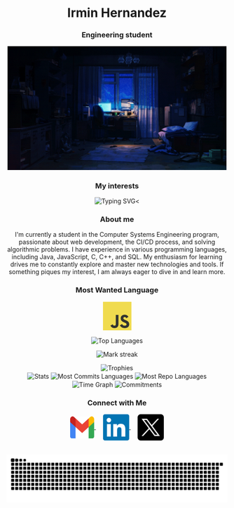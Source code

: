 <h1 align="center">Irmin Hernandez</h1>
<h3 align="center">Engineering student</h3>
<p align="center">
  <img alt="Coding GIF" width="500" height="auto" src="assets/image.gif"/>
</p>

<h3 align="center">My interests</h3>
<div align="center">
<img src="https://readme-typing-svg.herokuapp.com?font=Fira+Code&weight=600&size=32&pause=1000&color=7042F7&center=true&vCenter=true&width=435&lines=Web+development;DevOps;Algorithms" alt="Typing SVG" /><
</div>


<h3 align="center">About me</h3>
<p align="center">I'm currently a student in the Computer Systems Engineering program, passionate about web development, the CI/CD process, and solving algorithmic problems. I have experience in various programming languages, including Java, JavaScript, C, C++, and SQL. My enthusiasm for learning drives me to constantly explore and master new technologies and tools. If something piques my interest, I am always eager to dive in and learn more.</p>

<h3 align="center">Most Wanted Language</h3>
<p align="center">
    <img align="center" src="assets/js.png" alt="Javascript" height="65" width="65" />
</p>

<p align="center">
  <img align="center" src="https://github-readme-stats.vercel.app/api/top-langs?username=irmindev&hide_border=true&no-bg=true&no-frame=true&layout=compact&theme=transparent&hide=html,css,jupyter%20notebook,pug,jinja" alt="Top Languages"/>
</p>

<p align="center">
  <img alt="Mark streak" src="https://github-readme-streak-stats.herokuapp.com/?user=irmindev&hide_border=true&theme=transparent" /> 
</p>

<div align="center">
  <img src="https://github-profile-trophy.vercel.app/?username=irmindev&no-bg=true&no-frame=true&row=2&column=3" alt="Trophies">
</div>

<div align="center">
  <img align="center" src="http://github-profile-summary-cards.vercel.app/api/cards/stats?username=irmindev&theme=transparent" height="180em" alt="Stats"/>
  <img align="center" src="http://github-profile-summary-cards.vercel.app/api/cards/most-commit-language?username=irmindev&theme=transparent&exclude=html,CSS,Jupyter%20Notebook" height="180em" alt="Most Commits Languages"/>
  <img align="center" src="http://github-profile-summary-cards.vercel.app/api/cards/repos-per-language?username=irmindev&theme=transparent&exclude=html,CSS,Jupyter%20Notebook" height="180em" alt="Most Repo Languages"/>
  <img align="center" src="http://github-profile-summary-cards.vercel.app/api/cards/productive-time?username=irmindev&theme=transparent&utcOffset=5.30" height="180em" alt="Time Graph"/>
  <img align="center" src="http://github-profile-summary-cards.vercel.app/api/cards/profile-details?username=irmindev&theme=transparent" height="180em" alt="Commitments"/>
</div>

<h3 align="center">Connect with Me</h3>
<p align="center">
  <a href="mailto:hernandezjimenezirmin@gmail.com" target="_blank">
    <img align="center" src="assets/gmail.png" alt="mail" height="50" width="55" />
  </a>
  &nbsp;&nbsp;&nbsp;
  <a href="https://linkedin.com/in/samarjit-sahoo/" target="_blank">
    <img align="center" src="assets/linkedin.png" alt="linkedin" height="60" width="60" />
  </a>
  &nbsp;&nbsp;&nbsp;
  <a href="https://x.com/IrminDev" target="_blank">
    <img align="center" src="assets/x.png" alt="x" height="60" width="60" />
  </a>
</p>

<div id="header" align="center">
  <img src="https://komarev.com/ghpvc/?username=irmindev&style=for-the-badge&color=orange" alt=""/>
</div>

<picture>
  <source media="(prefers-color-scheme: dark)" srcset="https://raw.githubusercontent.com/IrminDev/IrminDev/output/github-contribution-grid-snake-dark.svg">
  <source media="(prefers-color-scheme: light)" srcset="https://raw.githubusercontent.com/IrminDev/IrminDev/output/github-contribution-grid-snake.svg">
  <img alt="github contribution grid snake animation" src="https://raw.githubusercontent.com/IrminDev/IrminDev/output/github-contribution-grid-snake-dark.svg">
</picture>